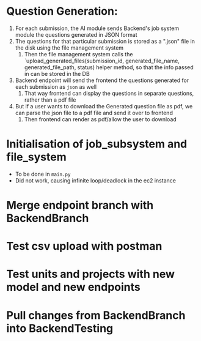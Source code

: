 # Question Generation:
1. For each submission, the AI module sends Backend's job system module the questions generated in JSON format
2. The questions for that particular submission is stored as a ".json" file in the disk using the file management system 
   1. Then the file management system calls the `upload_generated_files(submission_id, generated_file_name, generated_file_path, status) helper method, so that the info passed in can be stored in the DB
3. Backend endpoint will send the frontend the questions generated for each submission as `json` as well
   1. That way frontend can display the questions in separate questions, rather than a pdf file
4. But if a user wants to download the Generated question file as pdf, we can parse the json file to a pdf file and send it over to frontend
   1. Then frontend can render as pdf/allow the user to download


# Initialisation of job_subsystem and file_system
- To be done in `main.py`
- Did not work, causing infinite loop/deadlock in the ec2 instance 


# Merge endpoint branch with BackendBranch 


# Test csv upload with postman

# Test units and projects with new model and new endpoints

# Pull changes from BackendBranch into BackendTesting